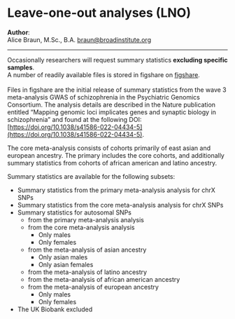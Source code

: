 # Leave-one-out analyses (LNO)
**Author**: <br> Alice Braun, M.Sc., B.A. [braun@broadinstitute.org](mailto:braun@broadinstitute.org)<br> 
***
Occasionally researchers will request summary statistics **excluding specific samples**. <br>
A number of readily available files is stored in figshare on [figshare](https://figshare.com/articles/dataset/scz2022/19426775).<br>
<br>
Files in figshare are the initial release of summary statistics from the wave 3 meta-analysis GWAS of
schizophrenia in the Psychiatric Genomics Consortium. The analysis details are
described in the Nature publication entitled “Mapping genomic loci implicates genes and
synaptic biology in schizophrenia” and found at the following DOI:
[https://doi.org/10.1038/s41586-022-04434-5](https://doi.org/10.1038/s41586-022-04434-5).

The core meta-analysis consists of cohorts primarily of east asian and
european ancestry. The primary includes the core cohorts, and additionally summary
statistics from cohorts of african american and latino ancestry.

Summary statistics are available for the following subsets:
- Summary statistics from the primary meta-analysis analysis for chrX SNPs
- Summary statistics from the core meta-analysis analysis for chrX SNPs
- Summary statistics for autosomal SNPs
  - from the primary meta-analysis analysis 
  - from the core meta-analysis analysis
    - Only males
    - Only females
  - from the meta-analysis of asian ancestry
    - Only asian males
    - Only asian females
  - from the meta-analysis of latino ancestry 
  - from the meta-analysis of african american ancestry
  - from the meta-analysis of european ancestry
    - Only males
    - Only females
- The UK Biobank excluded
